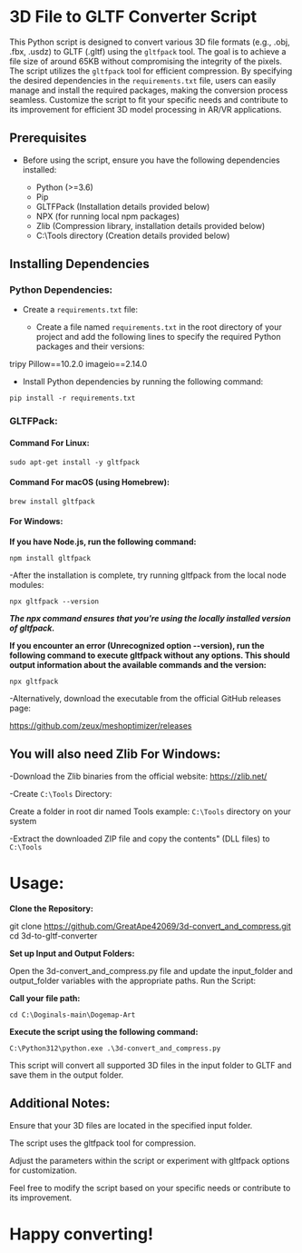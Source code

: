 # 3D File to GLTF Converter Script

This Python script is designed to convert various 3D file formats (e.g., .obj, .fbx, .usdz) to GLTF (.gltf) using the `gltfpack` tool. The goal is to achieve a file size of around 65KB without compromising the integrity of the pixels. The script utilizes the `gltfpack` tool for efficient compression. By specifying the desired dependencies in the `requirements.txt` file, users can easily manage and install the required packages, making the conversion process seamless. Customize the script to fit your specific needs and contribute to its improvement for efficient 3D model processing in AR/VR applications.

## Prerequisites

- Before using the script, ensure you have the following dependencies installed:

  - Python (>=3.6)
  - Pip
  - GLTFPack (Installation details provided below)
  - NPX (for running local npm packages)
  - Zlib (Compression library, installation details provided below)
  - C:\Tools directory (Creation details provided below)

## Installing Dependencies

### Python Dependencies:

- Create a `requirements.txt` file:

  - Create a file named `requirements.txt` in the root directory of your project and add the following lines to specify the required Python packages and their versions:


tripy
Pillow==10.2.0
imageio==2.14.0


  - Install Python dependencies by running the following command:

`pip install -r requirements.txt`


### GLTFPack:

#### Command For Linux:

`sudo apt-get install -y gltfpack`


#### Command For macOS (using Homebrew):

`brew install gltfpack`


#### For Windows:
**If you have Node.js, run the following command:**

`npm install gltfpack`

-After the installation is complete, try running gltfpack from the local node modules:

`npx gltfpack --version`

***The npx command ensures that you're using the locally installed version of gltfpack.***

**If you encounter an error (Unrecognized option --version), run the following command to execute gltfpack without any options. This should output information about the available commands and the version:**

`npx gltfpack`

-Alternatively, download the executable from the official GitHub releases page:

https://github.com/zeux/meshoptimizer/releases

## You will also need Zlib For Windows:

-Download the Zlib binaries from the official 
website: https://zlib.net/

-Create `C:\Tools` Directory:

Create a folder in root dir named Tools example: `C:\Tools` directory on your system

-Extract the downloaded ZIP file and copy the contents" (DLL files) to `C:\Tools`


# Usage:

**Clone the Repository:**

git clone https://github.com/GreatApe42069/3d-convert_and_compress.git
cd 3d-to-gltf-converter

**Set up Input and Output Folders:**

Open the 3d-convert_and_compress.py file and update the input_folder and output_folder variables with the appropriate paths.
Run the Script:

**Call your file path:**

`cd C:\Doginals-main\Dogemap-Art`

**Execute the script using the following command:**

`C:\Python312\python.exe .\3d-convert_and_compress.py`

This script will convert all supported 3D files in the input folder to GLTF and save them in the output folder.

## Additional Notes:
Ensure that your 3D files are located in the specified input folder.

The script uses the gltfpack tool for compression.

Adjust the parameters within the script or experiment with gltfpack options for customization.

Feel free to modify the script based on your specific needs or contribute to its improvement.

# Happy converting!
